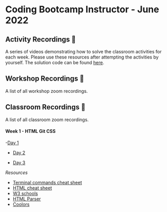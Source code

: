 # Coding Bootcamp Instructor - June 2022

## Activity Recordings 🎥

A series of videos demonstrating how to solve the classroom activities for each week. Please use these resources after attempting the activities by yourself. The solution code can be found [here](./activity-solutions/).

## Workshop Recordings 🎥

A list of all workshop zoom recordings.

## Classroom Recordings 🎥

A list of all classroom zoom recordings.

#### Week 1 - HTML Git CSS

-[Day 1](https://zoom.us/rec/playtP-6GZci4fTfHR-G4o291QOzqcZF2aIpZMOz67k4-OrS0l5l3r1cDlKNvScarWINZHHFgKP40q83iCcLy4w2b43trJTYLIiX)

- [Day 2](https://zoom.us/rec/play/5ZLBaxksgfE4G2p8Ws82l_Dld_u9Bv7WwaqRuvPRQBL5BwlIJg6yyg5qVhmPM5XP1TIK6hzTvP88l8Xq._I-XqbA4W0Q4X4Na)

- [Day 3](https://zoom.us/rec/play/Pel4xN4BYS0USytWDVj7TF53gx4js6mqonEZW2iiJC-4cpmQHCpZSIfeJqGkhiQ6vWp7144ZMiKXwZ1d.d5-2LxLRUsyM8YZh)

_Resources_

- [Terminal commands cheat sheet](https://www.malikbrowne.com/blog/helpful-terminal-commands)
- [HTML cheat sheet](https://web.stanford.edu/group/csp/cs21/htmlcheatsheet.pdf)
- [W3 schools](https://www.w3schools.com/html/default.asp)
- [HTML Parser](https://www.freeformatter.com/html-validator.html)
- [Coolors](https://coolors.co)
